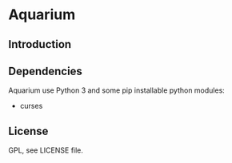 # Aquarium

## Introduction

## Dependencies
Aquarium use Python 3 and some pip installable python modules:
- curses

## License
GPL, see LICENSE file.
